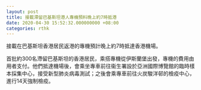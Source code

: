 ```yaml
---
layout: post
title: 接載滯留巴基斯坦港人專機預料晚上約7時抵港
date: 2020-04-30 15:52:32.000000000 +08:00
categories: rthk
---
```


接載在巴基斯坦香港居民返港的專機預計晚上約7時抵達香港機場。

首批約300名滯留巴基斯坦的香港居民，乘搭專機從伊斯蘭堡出發，專機的費用由用者支付。他們抵達機場後，會乘坐專車前往衞生署設於亞洲國際博覽館的臨時樣本採集中心，接受新型肺炎病毒測試；之後會乘專車前往火炭駿洋邨的檢疫中心，進行14天強制檢疫。
